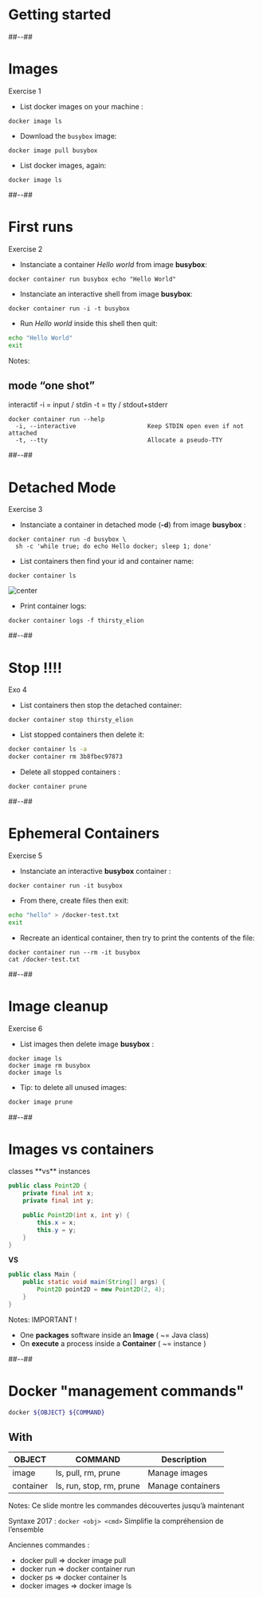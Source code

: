 # Getting started



##--##

<!-- .slide: class="sfeir-bg-white-4 with-code big-code" -->

# Images

Exercise 1 <!-- .element: class="exo" -->

* List docker images on your machine :

```docker
docker image ls
```

* Download the `busybox` image:

```docker
docker image pull busybox
```

* List docker images, again:

```docker
docker image ls
```



##--##

<!-- .slide: class="sfeir-bg-white-4 with-code big-code" -->

# First runs

Exercise 2 <!-- .element: class="exo" -->

* Instanciate a container *Hello world* from image **busybox**:

```docker
docker container run busybox echo "Hello World"
```

* Instanciate an interactive shell from image **busybox**:

```docker
docker container run -i -t busybox
```

* Run *Hello world* inside this shell then quit:

```bash
echo "Hello World"
exit
```

Notes:
## mode “one shot”
interactif
-i = input / stdin
-t = tty / stdout+stderr

```docker
docker container run --help
  -i, --interactive                    Keep STDIN open even if not attached
  -t, --tty                            Allocate a pseudo-TTY
```

##--##

<!-- .slide: class="sfeir-bg-white-4 with-code big-code" -->

# Detached Mode

Exercise 3 <!-- .element: class="exo" -->

* Instanciate a container in detached mode (**-d**) from image **busybox** :

```docker
docker container run -d busybox \
  sh -c 'while true; do echo Hello docker; sleep 1; done'
```

* List containers then find your id and container name:

```docker
docker container ls
```

![center](./assets/images/getting_started/docker_container_ls.jpg)

* Print container logs:

```docker
docker container logs -f thirsty_elion
```

##--##

<!-- .slide: class="sfeir-bg-white-4 with-code big-code" -->

# Stop !!!!

Exo 4 <!-- .element: class="exo" -->

* List containers then stop the detached container:

```docker
docker container stop thirsty_elion
```

* List stopped containers then delete it:

```bash
docker container ls -a
docker container rm 3b8fbec97873
```

* Delete all stopped containers :

```docker
docker container prune
```

##--##

<!-- .slide: class="sfeir-bg-white-4 with-code big-code" -->

# Ephemeral Containers

Exercise 5 <!-- .element: class="exo" -->

<!-- * Instanciate an interactive **busybox** container, removed on stop (**--rm**) :

```docker
docker container run --rm -it busybox
``` -->

* Instanciate an interactive **busybox** container :

```docker
docker container run -it busybox
```

* From there, create files then exit:

```bash
echo "hello" > /docker-test.txt
exit
```

* Recreate an identical container, then try to print the contents of the file:

```docker
docker container run --rm -it busybox
cat /docker-test.txt
```

##--##

<!-- .slide: class="sfeir-bg-white-4 with-code big-code" -->

# Image cleanup

Exercise 6 <!-- .element: class="exo" -->

* List images then delete image **busybox** :

```docker
docker image ls
docker image rm busybox
docker image ls
```

* <span class="danger">Tip</span>: to delete all unused images:

```bash
docker image prune
```

##--##

<!-- .slide: class="sfeir-bg-white-2 d-with-code-dark big-code" -->

# Images **vs** containers

<div class="center">
classes **vs** instances
</div>

```java
public class Point2D {
    private final int x;
    private final int y;

    public Point2D(int x, int y) {
        this.x = x;
        this.y = y;
    }
}
```

**VS** <!-- .element: class="center" -->

```java
public class Main {
    public static void main(String[] args) {
        Point2D point2D = new Point2D(2, 4);
    }
}
```

Notes:
IMPORTANT !

* One **packages** software inside an **Image** ( ~= Java class)
* On **execute** a process inside a **Container** ( ~= instance )

##--##


<!-- .slide: class="sfeir-bg-white-2 with-code big-code" -->

# Docker "management commands"

```bash
docker ${OBJECT} ${COMMAND}
```

## With <!-- .element: style="margin-top: 5rem; margin-bottom: 5rem;" -->

| OBJECT | COMMAND | Description |
|--|--|--|
| <span class="warning">image</span> | ls, pull, rm, prune | <span class="dark">Manage images</span> |
| <span class="warning">container</span> | ls, run, stop, rm, prune | <span class="dark">Manage containers</span> |

Notes:
Ce slide montre les commandes découvertes jusqu’à maintenant

Syntaxe 2017 : `docker <obj> <cmd>`
Simplifie la compréhension de l’ensemble

Anciennes commandes :

* docker pull ⇒ docker image pull
* docker run ⇒ docker container run
* docker ps ⇒ docker container ls
* docker images ⇒ docker image ls
